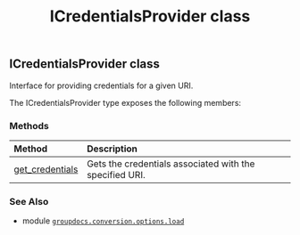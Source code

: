 ﻿---
title: ICredentialsProvider class
second_title: GroupDocs.Conversion for Python via .NET API References
description: 
type: docs
weight: 210
url: /python-net/groupdocs.conversion.options.load/icredentialsprovider/
is_root: false
---

## ICredentialsProvider class

Interface for providing credentials for a given URI.



The ICredentialsProvider type exposes the following members:

### Methods
| Method | Description |
| :- | :- |
| [get_credentials](/conversion/python-net/groupdocs.conversion.options.load/icredentialsprovider/get_credentials/#str) | Gets the credentials associated with the specified URI. |



### See Also
* module [`groupdocs.conversion.options.load`](..)
